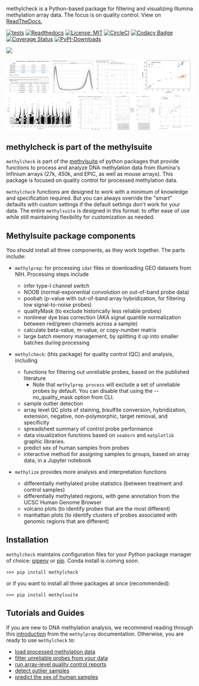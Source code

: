 methylcheck is a Python-based package for filtering and visualizing Illumina methylation array data. The focus is on quality control. View on [ReadTheDocs.](https://life-epigenetics-methylcheck.readthedocs-hosted.com/en/latest/)

[![tests](https://github.com/FoxoTech/methylcheck/workflows/tests/badge.svg)](https://github.com/FoxoTech/methylcheck/actions/workflows/ci.yml) [![Readthedocs](https://readthedocs.com/projects/life-epigenetics-methylcheck/badge/?version=latest)](https://life-epigenetics-methylcheck.readthedocs-hosted.com/en/latest/) [![License: MIT](https://img.shields.io/badge/License-MIT-yellow.svg)](https://opensource.org/licenses/MIT) [![CircleCI](https://circleci.com/gh/FoxoTech/methylcheck.svg?style=shield)](https://circleci.com/gh/FoxoTech/methylcheck) [![Codacy Badge](https://app.codacy.com/project/badge/Grade/6fdca9f2600342839379a0dd22bebad5)](https://www.codacy.com/gh/FoxoTech/methylcheck/dashboard?utm_source=github.com&amp;utm_medium=referral&amp;utm_content=FoxoTech/methylcheck&amp;utm_campaign=Badge_Grade) [![Coverage Status](https://coveralls.io/repos/github/FoxoTech/methylcheck/badge.svg?t=OVL45Q)](https://coveralls.io/github/FoxoTech/methylcheck) [![PyPI-Downloads](https://img.shields.io/pypi/dm/methylcheck.svg?label=pypi%20downloads&logo=PyPI&logoColor=white)](https://pypi.org/project/methylcheck/)

<img src="https://raw.githubusercontent.com/FoxoTech/methylcheck/feature/mouse/docs/python3.6.png" height="50">

![methylcheck snapshots](https://raw.githubusercontent.com/FoxoTech/methylcheck/master/docs/methylcheck_overview.png "methylcheck snapshots")

## methylcheck is part of the methylsuite

`methylcheck` is part of the [methylsuite](https://pypi.org/project/methylsuite/) of python packages that provide functions to process and analyze DNA methylation data from Illumina's Infinium arrays (27k, 450k, and EPIC, as well as mouse arrays). This package is focused on quality control for processed methylation data.

`methylcheck` functions are designed to work with a minimum of knowledge and specification required. But you can always override the "smart" defaults with custom settings if the default settings don't work for your data. The entire `methylsuite` is designed in this format: to offer ease of use while still maintaining flexibility for customization as needed.


## Methylsuite package components

You should install all three components, as they work together. The parts include:

- `methylprep`: for processing `idat` files or downloading GEO datasets from NIH. Processing steps include
   - infer type-I channel switch
   - NOOB (normal-exponential convolution on out-of-band probe data)
   - poobah (p-value with out-of-band array hybridization, for filtering low signal-to-noise probes)
   - qualityMask (to exclude historically less reliable probes)
   - nonlinear dye bias correction (AKA signal quantile normalization between red/green channels across a sample)
   - calculate beta-value, m-value, or copy-number matrix
   - large batch memory management, by splitting it up into smaller batches during processing

- `methylcheck`: (this package) for quality control (QC) and analysis, including
   - functions for filtering out unreliable probes, based on the published literature
      - Note that `methylprep process` will exclude a set of unreliable probes by default. You can disable that using the --no_quality_mask option from CLI.
   - sample outlier detection
   - array level QC plots of staining, bisulfite conversion, hybridization, extension, negative, non-polymorphic, target removal, and specificity
   - spreadsheet summary of control probe performance
   - data visualization functions based on `seaborn` and `matplotlib` graphic libraries.
   - predict sex of human samples from probes
   - interactive method for assigning samples to groups, based on array data, in a Jupyter notebook

- `methylize` provides more analysis and interpretation functions
   - differentially methylated probe statistics (between treatment and control samples)
   - differentially methylated regions, with gene annotation from the UCSC Human Genome Browser
   - volcano plots (to identify probes that are the most different)
   - manhattan plots (to identify clusters of probes associated with genomic regions that are different)

## Installation

`methylcheck` maintains configuration files for your Python package manager of choice: [pipenv](https://pipenv.readthedocs.io/en/latest/) or [pip](https://pip.pypa.io/en/stable/). Conda install is coming soon.

```shell
>>> pip install methylcheck
```

or if you want to install all three packages at once (recommended):
```shell
>>> pip install methylsuite
```

## Tutorials and Guides

If you are new to DNA methylation analysis, we recommend reading through this [introduction](https://life-epigenetics-methylprep.readthedocs-hosted.com/en/latest/introduction/introduction.md) from the `methylprep` documentation. Otherwise, you are ready to use `methylcheck` to:

- [load processed methylation data](docs/loading-data.ipynb)
- [filter unreliable probes from your data](docs/filtering-probes.ipynb)
- [run array-level quality control reports](docs/quality-control-example.ipynb)
- [detect outlier samples](docs/mds-example.ipynb)
- [predict the sex of human samples](docs/quality-control-example.ipynb#predicting-sex)
